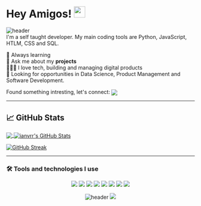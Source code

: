 # Hey Amigos! <img src="https://raw.githubusercontent.com/MartinHeinz/MartinHeinz/master/wave.gif" width="30px">
![header](https://capsule-render.vercel.app/api?type=waving&height=200&text=Konnichiwa&fontAlign=70&fontAlignY=40&color=gradient)
<br>
I'm a self taught developer. My main coding tools are Python, JavaScript, HTLM, CSS and SQL.

🚀 Always learning<br>
🦄 Ask me about my <strong>projects</strong><br>
👩🏾‍💻 I love tech, building and managing digital products<br>
🔭 Looking for opportunities in  Data Science, Product Management and Software Development.<br>

Found something intresting, let's connect:
<a href="https://www.linkedin.com/in/ianvrr/" target="_blank"><img align="center" src="https://img.shields.io/badge/-LinkedIn-%230077B5?style=for-the-badge&logo=linkedin&logoColor=white"></a> 

---

## &#x1f4c8; GitHub Stats
<a href="https://github.com/ianvrr/ianvrr">
  <img align="center" src="https://github-readme-stats.vercel.app/api/top-langs/?username=ianvrr&title_color=ffffff&text_color=c9cacc&icon_color=2bbc8a&bg_color=1d1f21&langs_count=10&layout=compact"/>
</a>

<a href="https://github.com/ianvrr/ianvrr">
  <img align="center" src="https://github-readme-stats.vercel.app/api?username=ianvrr&show_icons=true&line_height=27&include_all_commits=true&count_private=true&title_color=ffff66&text_color=c9cacc&icon_color=33bbff&bg_color=1d1f21&hide=contribs&theme=tokyonight" alt="ianvrr's GitHub Stats" />
</a>

[![GitHub Streak](http://github-readme-streak-stats.herokuapp.com?user=ianvrr&theme=tokyonight&hide_border=true)](https://git.io/streak-stats)

---

### :hammer_and_wrench: Tools and technologies I use

<div style="text-align:center">
  
![](https://img.icons8.com/color/64/000000/python.png)
![](https://img.icons8.com/color/64/000000/javascript.png)
![](https://img.icons8.com/color/64/000000/react.png)
![](https://img.icons8.com/color/64/000000/html-5.png)
![](https://img.icons8.com/color/64/000000/css.png)
![](https://img.icons8.com/color/64/000000/mysql.png)
![](https://img.icons8.com/color/64/000000/mongodb.png)
![](https://img.icons8.com/color/64/000000/confluence.png)
  
![header](https://capsule-render.vercel.app/api?type=waving&height=200&text=Arigatho!&fontAlign=80&fontAlignY=70&color=gradient&section=footer)
![](https://visitor-badge.glitch.me/badge?page_id=ianvrr.visitor-badge)
